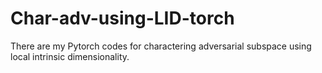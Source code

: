 # Char-adv-using-LID-torch
There are my Pytorch codes for charactering adversarial subspace using local intrinsic dimensionality.
